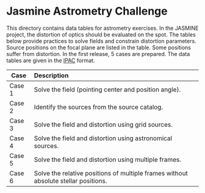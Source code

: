 # Jasmine Astrometry Challenge

This directory contains data tables for astrometry exercises. In the JASMINE project, the distortion of optics should be evaluated on the spot. The tables below provide practices to solve fields and constrain distortion parameters. Source positions on the focal plane are listed in the table. Some positions suffer from distortion. In the first release, 5 cases are prepared. The data tables are given in the [IPAC][IPAC] format.

[IPAC]: https://irsa.ipac.caltech.edu/applications/DDGEN/Doc/ipac_tbl.html


|Case  |Description|
|------|:----------|
|Case 1|Solve the field (pointing center and position angle).|
|Case 2|Identify the sources from the source catalog.|
|Case 3|Solve the field and distortion using grid sources.|
|Case 4|Solve the field and distortion using astronomical sources.|
|Case 5|Solve the field and distortion using multiple frames.|
|Case 6|Solve the relative positions of multiple frames without absolute stellar positions.|
